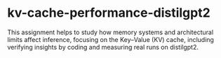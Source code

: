 # kv-cache-performance-distilgpt2
This assignment helps to study how memory systems and architectural limits affect inference, focusing on the Key–Value (KV) cache, including verifying insights by coding and measuring real runs on distilgpt2.
